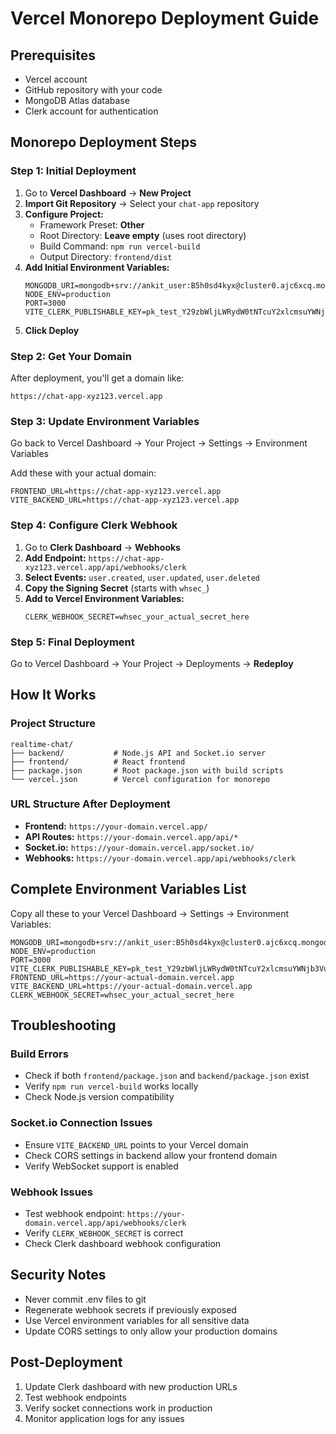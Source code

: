 # Vercel Monorepo Deployment Guide

## Prerequisites
- Vercel account
- GitHub repository with your code
- MongoDB Atlas database
- Clerk account for authentication

## Monorepo Deployment Steps

### Step 1: Initial Deployment
1. Go to **Vercel Dashboard** → **New Project**
2. **Import Git Repository** → Select your `chat-app` repository
3. **Configure Project:**
   - Framework Preset: **Other**
   - Root Directory: **Leave empty** (uses root directory)
   - Build Command: `npm run vercel-build`
   - Output Directory: `frontend/dist`
4. **Add Initial Environment Variables:**
   ```
   MONGODB_URI=mongodb+srv://ankit_user:B5h0sd4kyx@cluster0.ajc6xcq.mongodb.net/chatapp
   NODE_ENV=production
   PORT=3000
   VITE_CLERK_PUBLISHABLE_KEY=pk_test_Y29zbWljLWRydW0tNTcuY2xlcmsuYWNjb3VudHMuZGV2JA
   ```
5. **Click Deploy**

### Step 2: Get Your Domain
After deployment, you'll get a domain like:
```
https://chat-app-xyz123.vercel.app
```

### Step 3: Update Environment Variables
Go back to Vercel Dashboard → Your Project → Settings → Environment Variables

Add these with your actual domain:
```
FRONTEND_URL=https://chat-app-xyz123.vercel.app
VITE_BACKEND_URL=https://chat-app-xyz123.vercel.app
```

### Step 4: Configure Clerk Webhook
1. Go to **Clerk Dashboard** → **Webhooks**
2. **Add Endpoint:** `https://chat-app-xyz123.vercel.app/api/webhooks/clerk`
3. **Select Events:** `user.created`, `user.updated`, `user.deleted`
4. **Copy the Signing Secret** (starts with `whsec_`)
5. **Add to Vercel Environment Variables:**
   ```
   CLERK_WEBHOOK_SECRET=whsec_your_actual_secret_here
   ```

### Step 5: Final Deployment
Go to Vercel Dashboard → Your Project → Deployments → **Redeploy**

## How It Works

### Project Structure
```
realtime-chat/
├── backend/           # Node.js API and Socket.io server
├── frontend/          # React frontend
├── package.json       # Root package.json with build scripts
└── vercel.json        # Vercel configuration for monorepo
```

### URL Structure After Deployment
- **Frontend:** `https://your-domain.vercel.app/`
- **API Routes:** `https://your-domain.vercel.app/api/*`
- **Socket.io:** `https://your-domain.vercel.app/socket.io/`
- **Webhooks:** `https://your-domain.vercel.app/api/webhooks/clerk`

## Complete Environment Variables List

Copy all these to your Vercel Dashboard → Settings → Environment Variables:

```
MONGODB_URI=mongodb+srv://ankit_user:B5h0sd4kyx@cluster0.ajc6xcq.mongodb.net/chatapp
NODE_ENV=production
PORT=3000
VITE_CLERK_PUBLISHABLE_KEY=pk_test_Y29zbWljLWRydW0tNTcuY2xlcmsuYWNjb3VudHMuZGV2JA
FRONTEND_URL=https://your-actual-domain.vercel.app
VITE_BACKEND_URL=https://your-actual-domain.vercel.app
CLERK_WEBHOOK_SECRET=whsec_your_actual_secret_here
```

## Troubleshooting

### Build Errors
- Check if both `frontend/package.json` and `backend/package.json` exist
- Verify `npm run vercel-build` works locally
- Check Node.js version compatibility

### Socket.io Connection Issues
- Ensure `VITE_BACKEND_URL` points to your Vercel domain
- Check CORS settings in backend allow your frontend domain
- Verify WebSocket support is enabled

### Webhook Issues
- Test webhook endpoint: `https://your-domain.vercel.app/api/webhooks/clerk`
- Verify `CLERK_WEBHOOK_SECRET` is correct
- Check Clerk dashboard webhook configuration

## Security Notes
- Never commit .env files to git
- Regenerate webhook secrets if previously exposed
- Use Vercel environment variables for all sensitive data
- Update CORS settings to only allow your production domains

## Post-Deployment
1. Update Clerk dashboard with new production URLs
2. Test webhook endpoints
3. Verify socket connections work in production
4. Monitor application logs for any issues
